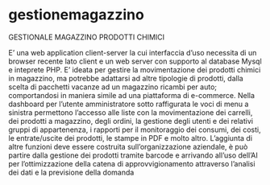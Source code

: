 # gestionemagazzino
GESTIONALE MAGAZZINO PRODOTTI CHIMICI


E’ una web application client-server la cui interfaccia d’uso necessita di un browser recente lato client e un web server con supporto al database Mysql e inteprete PHP. E’ ideata per gestire la movimentazione dei prodotti chimici in magazzino, ma potrebbe adattarsi ad altre tipologie di prodotti, dalla scelta di pacchetti vacanze ad un magazzino ricambi per auto; comportandosi in maniera simile ad una piattaforma di e-commerce. Nella dashboard per l’utente amministratore sotto raffigurata le voci di menu a sinistra permettono l’accesso alle liste con la movimentazione dei
carrelli, dei prodotti a magazzino, degli ordini, la gestione degli utenti e dei relativi gruppi di appartenenza, i rapporti per il monitoraggio dei consumi, dei costi, le entrate/uscite dei prodotti, le stampe in PDF e molto altro. L’aggiunta di altre funzioni deve essere costruita sull’organizzazione aziendale, è può partire dalla gestione dei prodotti tramite barcode e arrivando all’uso dell’AI per l’ottimizzazione della catena di approvvigionamento attraverso l’analisi dei dati e la previsione della domanda

